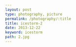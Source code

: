 ```yaml
---
layout: post
type: photography, picture
permalink: /photography/:title
title: icestorm-2
date: 2013-12-22
keyword: icestorm
path: 2.jpg
---
```



